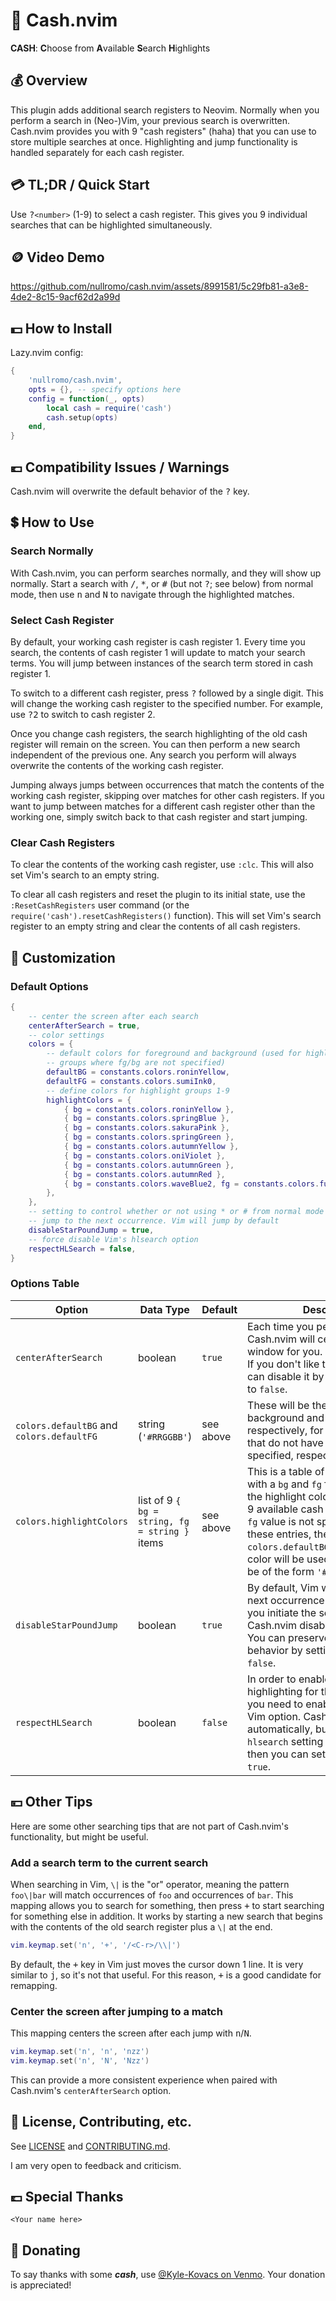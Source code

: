 # 💸 Cash.nvim

**CASH**: **C**hoose from **A**vailable **S**earch **H**ighlights

## 💰 Overview

This plugin adds additional search registers to Neovim. Normally when you
perform a search in (Neo-)Vim, your previous search is overwritten. Cash.nvim
provides you with 9 "cash registers" (haha) that you can use to store multiple
searches at once. Highlighting and jump functionality is handled separately for
each cash register.

## 💳 TL;DR / Quick Start

Use <kbd>?</kbd>`<number>` (1-9) to select a cash register. This gives you 9
individual searches that can be highlighted simultaneously.

## 🪙 Video Demo

https://github.com/nullromo/cash.nvim/assets/8991581/5c29fb81-a3e8-4de2-8c15-9acf62d2a99d

## 💵 How to Install

Lazy.nvim config:

```lua
{
    'nullromo/cash.nvim',
    opts = {}, -- specify options here
    config = function(_, opts)
        local cash = require('cash')
        cash.setup(opts)
    end,
}
```

## 💶 Compatibility Issues / Warnings

Cash.nvim will overwrite the default behavior of the <kbd>?</kbd> key.

## 💲 How to Use

### Search Normally

With Cash.nvim, you can perform searches normally, and they will show up
normally. Start a search with <kbd>/</kbd>, <kbd>\*</kbd>, or <kbd>#</kbd> (but
not <kbd>?</kbd>; see below) from normal mode, then use <kbd>n</kbd> and
<kbd>N</kbd> to navigate through the highlighted matches.

### Select Cash Register

By default, your working cash register is cash register 1. Every time you
search, the contents of cash register 1 will update to match your search terms.
You will jump between instances of the search term stored in cash register 1.

To switch to a different cash register, press <kbd>?</kbd> followed by a single
digit. This will change the working cash register to the specified number. For
example, use <kbd>?</kbd><kbd>2</kbd> to switch to cash register 2.

Once you change cash registers, the search highlighting of the old cash register
will remain on the screen. You can then perform a new search independent of the
previous one. Any search you perform will always overwrite the contents of the
working cash register.

Jumping always jumps between occurrences that match the contents of the working
cash register, skipping over matches for other cash registers. If you want to
jump between matches for a different cash register other than the working one,
simply switch back to that cash register and start jumping.

### Clear Cash Registers

To clear the contents of the working cash register, use `:clc`. This will also
set Vim's search to an empty string.

To clear all cash registers and reset the plugin to its initial state, use the
`:ResetCashRegisters` user command (or the
`require('cash').resetCashRegisters()` function). This will set Vim's search
register to an empty string and clear the contents of all cash registers.

## 💱 Customization

### Default Options

```lua
{
    -- center the screen after each search
    centerAfterSearch = true,
    -- color settings
    colors = {
        -- default colors for foreground and background (used for highlight
        -- groups where fg/bg are not specified)
        defaultBG = constants.colors.roninYellow,
        defaultFG = constants.colors.sumiInk0,
        -- define colors for highlight groups 1-9
        highlightColors = {
            { bg = constants.colors.roninYellow },
            { bg = constants.colors.springBlue },
            { bg = constants.colors.sakuraPink },
            { bg = constants.colors.springGreen },
            { bg = constants.colors.autumnYellow },
            { bg = constants.colors.oniViolet },
            { bg = constants.colors.autumnGreen },
            { bg = constants.colors.autumnRed },
            { bg = constants.colors.waveBlue2, fg = constants.colors.fujiWhite },
        },
    },
    -- setting to control whether or not using * or # from normal mode will
    -- jump to the next occurrence. Vim will jump by default
    disableStarPoundJump = true,
    -- force disable Vim's hlsearch option
    respectHLSearch = false,
}
```

### Options Table

| Option                                    | Data Type                                      | Default   | Description                                                                                                                                                                                                                                                                                                                |
| ----------------------------------------- | ---------------------------------------------- | --------- | -------------------------------------------------------------------------------------------------------------------------------------------------------------------------------------------------------------------------------------------------------------------------------------------------------------------------- |
| `centerAfterSearch`                       | boolean                                        | `true`    | Each time you perform a search, Cash.nvim will center the current window for you.<br />If you don't like this behavior, you can disable it by setting this option to `false`.                                                                                                                                              |
| `colors.defaultBG` and `colors.defaultFG` | string (`'#RRGGBB'`)                           | see above | These will be the highlight background and foreground, respectively, for highlight colors that do not have a `bg` or `fg` color specified, respectively.                                                                                                                                                                   |
| `colors.highlightColors`                  | list of 9 `{ bg = string, fg = string }` items | see above | This is a table of 9 values, each with a `bg` and `fg` field. These define the highlight colors for each of the 9 available cash registers. If a `bg` or `fg` value is not specified in one of these entries, then the `colors.defaultBG`/`colors.defaultFG` color will be used. Colors should be of the form `'#RRGGBB'`. |
| `disableStarPoundJump`                    | boolean                                        | `true`    | By default, Vim will jump you to the next occurrence of a search term if you initiate the search using <kbd>\*</kbd> or <kbd>#</kbd>. Cash.nvim disables this by default. You can preserve Vim's default behavior by setting this option to `false`.                                                                       |
| `respectHLSearch`                         | boolean                                        | `false`   | In order to enable search highlighting for the current search, you need to enable the `hlsearch` Vim option. Cash.nvim does this automatically, but if you want your `hlsearch` setting to be left as-is, then you can set this option to `true`.                                                                          |

## 💴 Other Tips

Here are some other searching tips that are not part of Cash.nvim's
functionality, but might be useful.

### Add a search term to the current search

When searching in Vim, `\|` is the "or" operator, meaning the pattern `foo\|bar`
will match occurrences of `foo` and occurrences of `bar`. This mapping allows
you to search for something, then press <kbd>+</kbd> to start searching for
something else in addition. It works by starting a new search that begins with
the contents of the old search register plus a `\|` at the end.

```lua
vim.keymap.set('n', '+', '/<C-r>/\\|')
```

By default, the <kbd>+</kbd> key in Vim just moves the cursor down 1 line. It is
very similar to <kbd>j</kbd>, so it's not that useful. For this reason,
<kbd>+</kbd> is a good candidate for remapping.

### Center the screen after jumping to a match

This mapping centers the screen after each jump with <kbd>n</kbd>/<kbd>N</kbd>.

```lua
vim.keymap.set('n', 'n', 'nzz')
vim.keymap.set('n', 'N', 'Nzz')
```

This can provide a more consistent experience when paired with Cash.nvim's
`centerAfterSearch` option.

## 🏦 License, Contributing, etc.

See [LICENSE](./LICENSE) and [CONTRIBUTING.md](./CONTRIBUTING.md).

I am very open to feedback and criticism.

## 💷 Special Thanks

`<Your name here>`

## 🤑 Donating

To say thanks with some **_cash_**, use
[@Kyle-Kovacs on Venmo](https://venmo.com/u/Kyle-Kovacs). Your donation is
appreciated!
